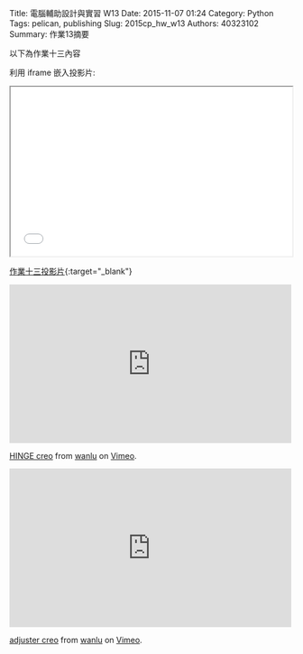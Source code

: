 Title: 電腦輔助設計與實習 W13
Date: 2015-11-07 01:24
Category: Python
Tags: pelican, publishing
Slug: 2015cp_hw_w13
Authors: 40323102
Summary: 作業13摘要

以下為作業十三內容

利用 iframe 嵌入投影片:

<iframe src="40323102_cp_w13_p.html" width="500" height="300"></iframe>

[作業十三投影片](40323102_cp_w13_p.html){:target="_blank"}

<iframe src="https://player.vimeo.com/video/151217351" width="500" height="281" frameborder="0" webkitallowfullscreen mozallowfullscreen allowfullscreen></iframe>
<p><a href="https://vimeo.com/151217351">HINGE creo</a> from <a href="https://vimeo.com/user47634319">wanlu</a> on <a href="https://vimeo.com">Vimeo</a>.</p>

<iframe src="https://player.vimeo.com/video/151217350" width="500" height="281" frameborder="0" webkitallowfullscreen mozallowfullscreen allowfullscreen></iframe>
<p><a href="https://vimeo.com/151217350">adjuster  creo</a> from <a href="https://vimeo.com/user47634319">wanlu</a> on <a href="https://vimeo.com">Vimeo</a>.</p>